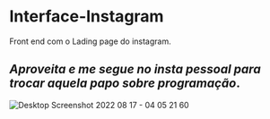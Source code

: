 # Interface-Instagram
Front end com o Lading page do instagram.


## *Aproveita e me segue no insta pessoal para trocar aquela papo sobre programação*.

![Desktop Screenshot 2022 08 17 - 04 05 21 60](https://user-images.githubusercontent.com/103552387/185056746-a34b420e-fa24-40fd-a984-7b8948574d59.png)

